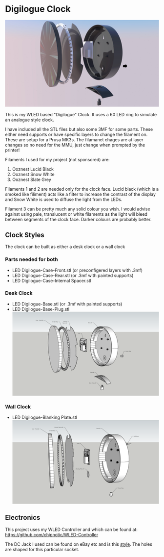 # Digilogue Clock

![Rendered Image](rendered.jpg)

This is my WLED based "Digilogue" Clock. It uses a 60 LED ring to simulate an analogue style clock.

I have included all the STL files but also some 3MF for some parts. These either need supports or have specific layers to change the filament on. These are setup for a Prusa MK3s. The filamanet chages are at layer changes so no need for the MMU, just change when prompted by the printer!

Filaments I used for my project (not sponsored) are:
1. Ooznest Lucid Black
2. Ooznest Snow White
3. Ooznest Slate Grey

Filaments 1 and 2 are needed only for the clock face. Lucid black (which is a smoked like filiment) acts like a filter to increase the contrast of the display and Snow White is used to diffuse the light from the LEDs.

Filament 3 can be pretty much any solid colour you wish. I would advise against using pale, translucent or white filaments as the light will bleed between segments of the clock face. Darker colours are probably better.

## Clock Styles

The clock can be built as either a desk clock or a wall clock

### Parts needed for both
- LED Digilogue-Case-Front.stl (or preconfigered layers with .3mf)
- LED Digilogue-Case-Rear.stl (or .3mf with painted supports)
- LED Digilogue-Case-Internal Spacer.stl

### Desk Clock
- LED Digilogue-Base.stl (or .3mf with painted supports)
- LED Digilogue-Base-Plug.stl
![Exploded Desk Clock View](explode-table.png)

### Wall Clock
- LED Digilogue-Blanking Plate.stl
![Exploded Wall Clock View](explode-wall.png)

## Electronics

This project uses my WLED Controller and which can be found at: https://github.com/chipnotic/WLED-Controller

The DC Jack I used can be found on eBay etc and is this [style](https://www.aliexpress.com/item/4000275300128.html?spm=a2g0o.productlist.0.0.61ed445etkcNXM&algo_pvid=2594685a-8ed4-49d4-aeaf-63f5876b4682&algo_exp_id=2594685a-8ed4-49d4-aeaf-63f5876b4682-10&pdp_ext_f=%7B%22sku_id%22%3A%2210000001116443737%22%7D). The holes are shaped for this particular socket.
